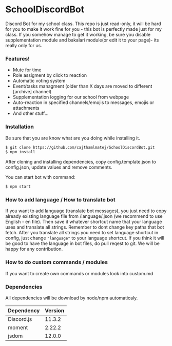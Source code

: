 # SchoolDiscordBot
Discord Bot for my school class.
This repo is just read-only, it will be hard for you to make it work fine for you - this bot is perfectly made just for my class. If you somehow manage to get it working, be sure you disable supplementation module and bakalari module(or edit it to your page)- its really only for us. 

### Features!

  - Mute for time
  - Role assigment by click to reaction
  - Automatic voting system
  - Event/tasks managment (older than X days are moved to different [archive] channel)
  - Supplementation logging for our school from webpage
  - Auto-reaction in specified channels/emojis to messages, emojis or attachments
  - And other stuff...


### Installation

Be sure that you are know what are you doing while installing it. 

```sh
$ git clone https://github.com/cajthamlmatej/SchoolDiscordBot.git
$ npm install
```

After cloning and installing dependencies, copy config.template.json to config.json, update values and remove comments.

You can start bot with command: 

```sh
$ npm start
```

### How to add language / How to translate bot

If you want to add language (translate bot messages), you just need to copy already existing language file from /language/<language>.json (we recommend to use English - en file). Then save it whatever shortcut name that your language uses and translate all strings. Remember to dont change key paths that bot fetch. After you translate all strings you need to set language shortcut in config, just change `"language"` to your language shortcut. If you think it will be good to have the language in bot files, do pull reqest to git. We will be happy for any contribution.

### How to do custom commands / modules

If you want to create own commands or modules look into custom.md

### Dependencies

All dependencies will be download by node/npm automaticaly.

| Dependency | Version |
| ------ | ------ |
| Discord.js | 11.3.2 |
| moment | 2.22.2 |
| jsdom | 12.0.0 |
